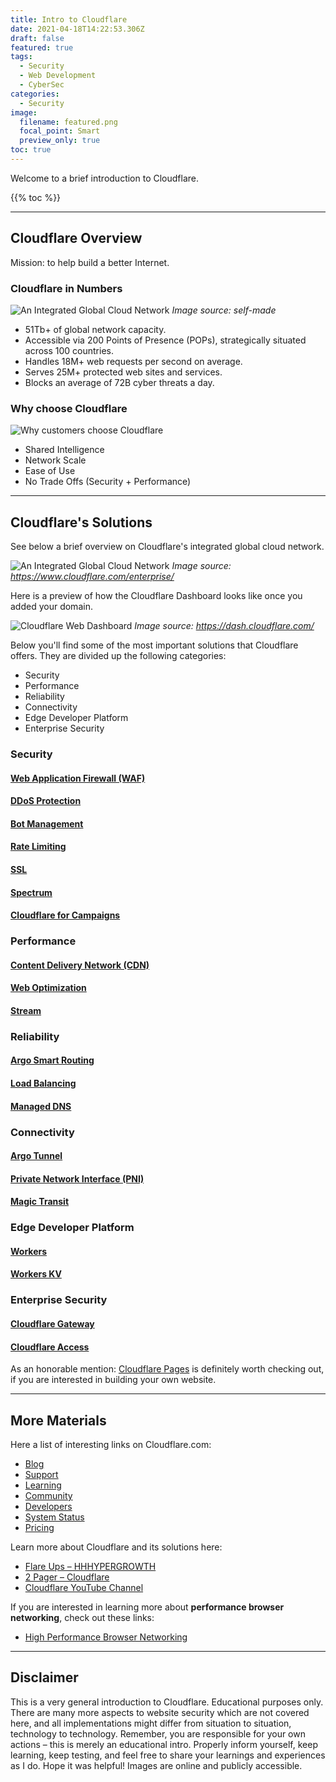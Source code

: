 ```yaml
---
title: Intro to Cloudflare
date: 2021-04-18T14:22:53.306Z
draft: false
featured: true
tags:
  - Security
  - Web Development
  - CyberSec
categories:
  - Security
image:
  filename: featured.png
  focal_point: Smart
  preview_only: true
toc: true
---
```


Welcome to a brief introduction to Cloudflare.

{{% toc %}}

* * *

## Cloudflare Overview

Mission: to help build a better Internet.

### Cloudflare in Numbers

![An Integrated Global Cloud Network](/assets/images/Cloudflare/cloudflare-at-a-glance-v1.webp)
_<caption>Image source: self-made</caption>_

-   51Tb+ of global network capacity.
-   Accessible via 200 Points of Presence (POPs), strategically situated across 100 countries.
-   Handles 18M+ web requests per second on average.
-   Serves 25M+ protected web sites and services.
-   Blocks an average of 72B cyber threats a day.

### Why choose Cloudflare

![Why customers choose Cloudflare](/assets/images/Cloudflare/why-cloudflare.webp)

-   Shared Intelligence
-   Network Scale
-   Ease of Use
-   No Trade Offs (Security + Performance)

* * * * *

## Cloudflare's Solutions

See below a brief overview on Cloudflare's integrated global cloud network.

![An Integrated Global Cloud Network](/assets/images/Cloudflare/cloudflare-global-cloud-network.webp)
_<caption>Image source: https://www.cloudflare.com/enterprise/</caption>_

Here is a preview of how the Cloudflare Dashboard looks like once you added your domain.

![Cloudflare Web Dashboard](/assets/images/Cloudflare/cloudflare-dashboard.webp)
_<caption>Image source: https://dash.cloudflare.com/</caption>_

Below you'll find some of the most important solutions that Cloudflare offers.
They are divided up the following categories:

* Security
* Performance
* Reliability
* Connectivity
* Edge Developer Platform
* Enterprise Security

### <b>Security</b>

#### [Web Application Firewall (WAF)](https://www.cloudflare.com/waf/)

#### [DDoS Protection](https://www.cloudflare.com/ddos/)

#### [Bot Management](https://www.cloudflare.com/products/bot-management/)

#### [Rate Limiting](https://www.cloudflare.com/rate-limiting/)

#### [SSL](https://www.cloudflare.com/ssl/)

#### [Spectrum](https://www.cloudflare.com/products/cloudflare-spectrum/)

#### [Cloudflare for Campaigns](https://www.cloudflare.com/campaigns/)


### <b>Performance</b>

#### [Content Delivery Network (CDN)](https://www.cloudflare.com/cdn/)

#### [Web Optimization](https://www.cloudflare.com/website-optimization/)

#### [Stream](https://www.cloudflare.com/products/cloudflare-stream/)


### <b>Reliability</b>

#### [Argo Smart Routing](https://www.cloudflare.com/products/argo-smart-routing/)

#### [Load Balancing](https://www.cloudflare.com/load-balancing/)

#### [Managed DNS](https://www.cloudflare.com/dns/)


### <b>Connectivity</b>

#### [Argo Tunnel](https://www.cloudflare.com/products/argo-tunnel/)

#### [Private Network Interface (PNI)](https://www.cloudflare.com/partners/peering-portal/)

#### [Magic Transit](https://www.cloudflare.com/magic-transit/)


### <b>Edge Developer Platform</b>

#### [Workers](https://workers.cloudflare.com/)

#### [Workers KV](https://www.cloudflare.com/products/workers-kv/)


### <b>Enterprise Security</b>

#### [Cloudflare Gateway](https://www.cloudflare.com/teams/gateway/)
#### [Cloudflare Access](https://www.cloudflare.com/teams/access/)


As an honorable mention: [Cloudflare Pages](https://pages.cloudflare.com/) is definitely worth checking out, if you are interested in building your own website.


* * * * *

## More Materials

Here a list of interesting links on Cloudflare.com:

-   [Blog](https://blog.cloudflare.com/)
-   [Support](https://support.cloudflare.com/)
-   [Learning](https://www.cloudflare.com/learning/)
-   [Community](https://community.cloudflare.com/)
-   [Developers](https://developers.cloudflare.com/)
-   [System Status](https://www.cloudflarestatus.com/)
-   [Pricing](https://www.cloudflare.com/plans/)

Learn more about Cloudflare and its solutions here:

-   [Flare Ups – HHHYPERGROWTH](https://hhhypergrowth.com/flare-ups/)
-   [2 Pager – Cloudflare](https://cloudflare.showpad.com/share/6mnHykeSSFAUupFxQxcC3)
-   [Cloudflare YouTube Channel](https://www.youtube.com/c/cloudflare/about)

If you are interested in learning more about **performance browser networking**, check out these links:

-   [High Performance Browser Networking](https://hpbn.co/)

* * * * *

## Disclaimer

This is a very general introduction to Cloudflare. Educational purposes only. There are many more aspects to website security which are not covered here, and all implementations might differ from situation to situation, technology to technology. Remember, you are responsible for your own actions – this is merely an educational intro. Properly inform yourself, keep learning, keep testing, and feel free to share your learnings and experiences as I do. Hope it was helpful! Images are online and publicly accessible.
